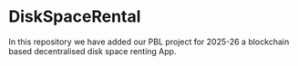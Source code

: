 # DiskSpaceRental
In this repository we have added our PBL project for 2025-26 a blockchain based decentralised disk space renting App.
